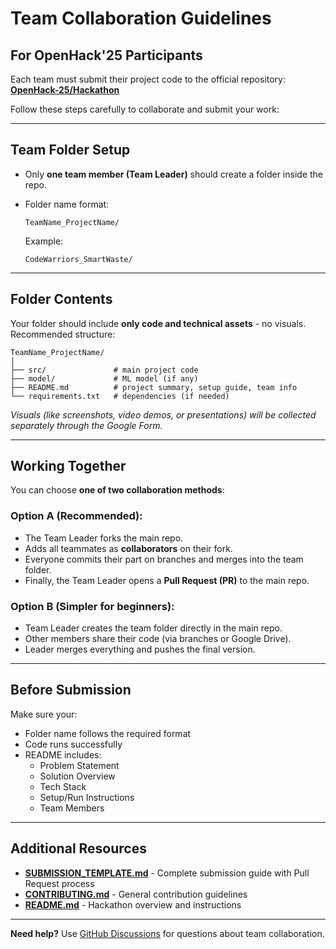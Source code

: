 # Team Collaboration Guidelines

## For OpenHack'25 Participants

Each team must submit their project code to the official repository:
**[OpenHack-25/Hackathon](https://github.com/OpenHack-25/Hackathon)**

Follow these steps carefully to collaborate and submit your work:

---

## Team Folder Setup

* Only **one team member (Team Leader)** should create a folder inside the repo.
* Folder name format:

  ```
  TeamName_ProjectName/
  ```

  Example:

  ```
  CodeWarriors_SmartWaste/
  ```

---

## Folder Contents

Your folder should include **only code and technical assets** - no visuals.
Recommended structure:

```
TeamName_ProjectName/
│
├── src/               # main project code
├── model/             # ML model (if any)
├── README.md          # project summary, setup guide, team info
└── requirements.txt   # dependencies (if needed)
```

*Visuals (like screenshots, video demos, or presentations) will be collected separately through the Google Form.*

---

## Working Together

You can choose **one of two collaboration methods**:

### Option A (Recommended):

* The Team Leader forks the main repo.
* Adds all teammates as **collaborators** on their fork.
* Everyone commits their part on branches and merges into the team folder.
* Finally, the Team Leader opens a **Pull Request (PR)** to the main repo.

### Option B (Simpler for beginners):

* Team Leader creates the team folder directly in the main repo.
* Other members share their code (via branches or Google Drive).
* Leader merges everything and pushes the final version.

---

## Before Submission

Make sure your:

* Folder name follows the required format
* Code runs successfully
* README includes:
  * Problem Statement
  * Solution Overview
  * Tech Stack
  * Setup/Run Instructions
  * Team Members

---

## Additional Resources

- **[SUBMISSION_TEMPLATE.md](./SUBMISSION_TEMPLATE.md)** - Complete submission guide with Pull Request process
- **[CONTRIBUTING.md](./CONTRIBUTING.md)** - General contribution guidelines
- **[README.md](./README.md)** - Hackathon overview and instructions

---

**Need help?** Use [GitHub Discussions](https://github.com/OpenHack-25/Hackathon/discussions) for questions about team collaboration.
